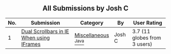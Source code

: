 ﻿<div align="center">

## All Submissions by Josh C

</div>

No.  | Submission | Category | By   | User Rating
---- | ---------- | -------- | ---- | -----------
1 | [Dual Scrollbars in IE When using IFrames<br />](https://github.com/Planet-Source-Code/josh-c-dual-scrollbars-in-ie-when-using-iframes__2-2195) | [Miscellaneous<br /><sup>Java</sup>](../ByCategory/miscellaneous__2-57.md) | Josh C | 3.7 (11 globes from 3 users)
